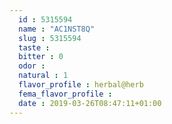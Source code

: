 ```yaml
---
  id : 5315594
  name : "AC1NST8Q"
  slug : 5315594
  taste : 
  bitter : 0
  odor : 
  natural : 1
  flavor_profile : herbal@herb
  fema_flavor_profile : 
  date : 2019-03-26T08:47:11+01:00
---
```



